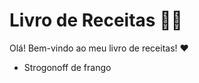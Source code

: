 # Livro de Receitas :bowl_with_spoon::book:
Olá! Bem-vindo ao meu livro de receitas! :heart:
 - Strogonoff de frango